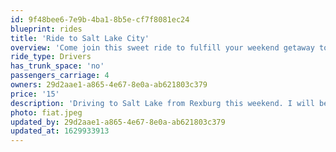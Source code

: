 ```yaml
---
id: 9f48bee6-7e9b-4ba1-8b5e-cf7f8081ec24
blueprint: rides
title: 'Ride to Salt Lake City'
overview: 'Come join this sweet ride to fulfill your weekend getaway to Utah'
ride_type: Drivers
has_trunk_space: 'no'
passengers_carriage: 4
owners: 29d2aae1-a865-4e67-8e0a-ab621803c379
price: '15'
description: 'Driving to Salt Lake from Rexburg this weekend. I will be leaving at 12PM. Just indicate your interest for a ride down to a fun weekend.'
photo: fiat.jpeg
updated_by: 29d2aae1-a865-4e67-8e0a-ab621803c379
updated_at: 1629933913
---
```

